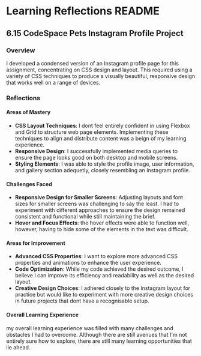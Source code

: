 
# Learning Reflections README 

## **6.15 CodeSpace Pets Instagram Profile Project**

### Overview
I developed a condensed version of an Instagram profile page for this assignment, concentrating on CSS design and layout. This required using a variety of CSS techniques to produce a visually beautiful, responsive design that works well on a range of devices.

### Reflections

#### Areas of Mastery

- **CSS Layout Techniques**: I dont feel entirely confident in using Flexbox and Grid to structure web page elements. Implementing these techniques to align and distribute content was a beign of my learning experience.
- **Responsive Design**: I successfully implemented media queries to ensure the page looks good on both desktop and mobile screens.
- **Styling Elements**: I was able to style the profile image, user information, and gallery section adequetly, closely resembling an Instagram profile.

#### Challenges Faced

- **Responsive Design for Smaller Screens**: Adjusting layouts and font sizes for smaller screens was challenging to say the least. I had to experiment with different approaches to ensure the design remained consistent and functional while still maintaining the brief.
- **Hover and Focus Effects**: the hover effects were able to function well, however, having to hide some of the elements in the text was difficult.

#### Areas for Improvement

- **Advanced CSS Properties**: I want to explore more advanced CSS properties and animations to enhance the user experience.
- **Code Optimization**: While my code achieved the desired outcome, I believe I can improve its efficiency and readability as well as the desired layout.
- **Creative Design Choices**: I adhered closely to the Instagram layout for practice but would like to experiment with more creative design choices in future projects that dont have a recognisable setup.

#### Overall Learning Experience

my overall learning experience was filled with many challenges and obstacles I had to overcome. Although there are still avenues that I'm not entirely sure how to explore, there are still many learning opportunities that lie ahead.